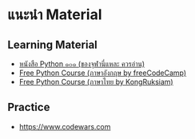 # แนะนำ Material

## Learning Material

- [หนังสือ Python ๑๐๑ (ของจุฬานี่แหละ ควรอ่าน)](https://www.cp.eng.chula.ac.th/books/python101/)
- [Free Python Course (ภาษาอังกฤษ by freeCodeCamp)](https://www.youtube.com/watch?v=eWRfhZUzrAc)
- [Free Python Course (ภาษาไทย by KongRuksiam)](https://www.youtube.com/watch?v=N1fnq4MF3AE)

## Practice

- https://www.codewars.com
